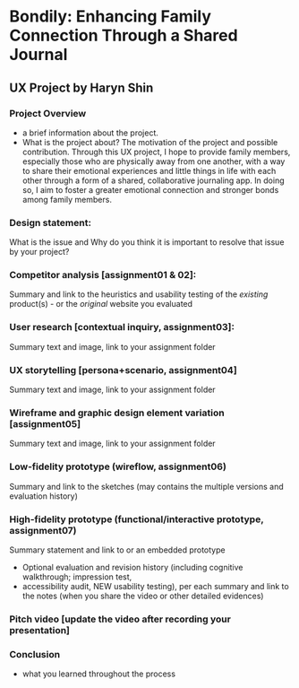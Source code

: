 # Bondily: Enhancing Family Connection Through a Shared Journal
## UX Project by Haryn Shin
### Project Overview
- a brief information about the project. 
- What is the project about? The motivation of the project and possible contribution.
Through this UX project, I hope to provide family members, especially those who are physically away from one another, with a way to share their emotional experiences and little things in life with each other through a form of a shared, collaborative journaling app. In doing so, I aim to foster a greater emotional connection and stronger bonds among family members.

### Design statement: 
What is the issue and Why do you think it is important to resolve that issue by your project? 

### Competitor analysis [assignment01 & 02]:
Summary and link to the heuristics and usability testing of the *existing* product(s) - or the *original* website you evaluated

### User research [contextual inquiry, assignment03]:
Summary text and image, link to your assignment folder
### UX storytelling [persona+scenario, assignment04]
Summary text and image, link to your assignment folder
### Wireframe and graphic design element variation [assignment05]
Summary text and image, link to your assignment folder
### Low-fidelity prototype (wireflow, assignment06)
Summary and link to the sketches (may contains the multiple versions and evaluation history)
### High-fidelity prototype (functional/interactive prototype, assignment07)
Summary statement and link to or an embedded prototype
- Optional evaluation and revision history (including cognitive walkthrough; impression test, 
- accessibility audit, NEW usability testing), per each summary and link to the notes (when you share the video or other detailed evidences) 
### Pitch video [update the video after recording your presentation]
### Conclusion
- what you learned throughout the process

